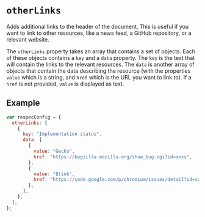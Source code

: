 # `otherLinks`

Adds additional links to the header of the document. This is useful if you want to link to other resources, like a news feed, a GitHub repository, or a relevant website.

The `otherLinks` property takes an array that contains a set of objects. Each of these objects contains a `key` and a `data` property. The `key` is the text that will contain the links to the relevant resources. The `data` is another array of objects that contain the data describing the resource (with the properties `value` which is a string, and `href` which is the URL you want to link to). If a `href` is not provided, `value` is displayed as text.

## Example

```js "example": "Use otherLinks to add links to implementation status."
var respecConfig = {
  otherLinks: [
    {
      key: "Implementation status",
      data: [
        {
          value: "Gecko",
          href: "https://bugzilla.mozilla.org/show_bug.cgi?id=xxxx",
        },
        {
          value: "Blink",
          href: "https://code.google.com/p/chromium/issues/detail?id=xxx",
        },
      ],
    },
  ],
};
```
